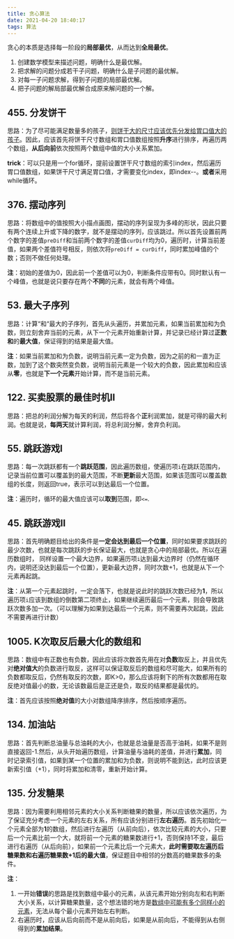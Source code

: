 ```yaml
---
title: 贪心算法
date: 2021-04-20 18:40:17
tags: 算法
---
```


贪心的本质是选择每一阶段的**局部最优**，从而达到**全局最优**。

1. 创建数学模型来描述问题，明确什么是最优解。
2. 把求解的问题分成若干子问题，明确什么是子问题的最优解。
3. 对每一子问题求解，得到子问题的局部最优解。
4. 把子问题的解局部最优解合成原来解问题的一个解。

<!--more-->

## 455. 分发饼干

思路：为了尽可能满足数量多的孩子，<u>则饼干大的尺寸应该优先分发给胃口值大的孩子</u>。因此，应该首先将饼干尺寸数组和胃口值数组按照**升序**进行排序，再遍历两个数组，**从后向前**依次按照两个数组中值的大小关系累加。

**trick**：可以只是用一个for循环，提前设置饼干尺寸数组的索引index，然后遍历胃口值数组，如果饼干尺寸满足胃口值，才需要变化index，即index--。**或者**采用while循环。

## 376. 摆动序列

思路：将数组中的值按照大小描点画图，摆动的序列呈现为多峰的形状，因此只要有两个连续上升或下降的数字，就不是摆动的序列，应该跳过。所以首先设置前两个数字的差值`preDiff`和当前两个数字的差值`curDiff`均为0，遍历时，计算当前差值，如果两个差值符号相反，则依次将`preDiff = curDiff`，同时累加峰值的个数；否则不做任何处理。

**注**：初始的差值为0，因此前一个差值可以为0，判断条件应带有0。同时默认有一个峰值，也就是说只要存在两个**不同**的元素，就会有两个峰值。

## 53. 最大子序列

思路：计算“和“最大的子序列，首先从头遍历，并累加元素，如果当前累加和为负数，则立刻舍弃当前的元素，从下一个元素开始重新计算，并记录已经计算过**正数和**的**最大值**，保证得到的结果是最大值。

**注**：如果当前累加和为负数，说明当前元素一定为负数，因为之前的和一直为正数，加到了这个数突然变负数，说明当前元素是一个较大的负数，因此累加和应该从**零**，也就是**下一个元素**开始计算，而不是当前元素。

## 122. 买卖股票的最佳时机Ⅱ

思路：把总的利润分解为每天的利润，然后将各个**正**利润累加，就是可得的最大利润。也就是说，**每两天**就计算利润，将总利润分解，舍弃负利润。

## 55. 跳跃游戏Ⅰ

思路：每一次跳跃都有一个**跳跃范围**，因此遍历数组，使遍历项`i`在跳跃范围内，记录当前位置可以覆盖到的最大范围，不断**更新**最大范围，如果该范围可以覆盖数组的长度，则返回true，表示可以到达最后一个位置。

**注**：遍历时，循环的最大值应该可以**取到**范围，即`<=`.

## 45. 跳跃游戏Ⅱ

思路：首先明确题目给出的条件是**一定会达到最后一个位置**，同时如果要求跳跃的最少次数，也就是每次跳跃的步长保证最大，也就是贪心中的局部最优。所以在遍历数组时， 同样设置一个最大边界，如果遍历项`i`达到最大边界时（仍然在循环内，说明还没达到最后一个位置），更新最大边界，同时次数+1，也就是从下一个元素再起跳。

**注**：从第一个元素起跳时，一定会落下，也就是说此时的跳跃次数已经为**1**，所以遍历项`i`应该到数组的倒数第二项终止，如果继续遍历最后一个元素，则会导致跳跃次数多加一次。（可以理解为如果到达最后一个元素，则不需要再次起跳，因此不需要再进行计数）

## 1005. K次取反后最大化的数组和

思路：数组中有正数也有负数，因此应该将次数首先用在对**负数**取反上，并且优先对**绝对值大**的负数进行取反，这样可以保证取反后的数组和尽可能大，如果所有的负数都取反后，仍然有取反的次数，即K>0，那么应该将剩下的所有次数都用在取反绝对值最小的数，无论该数最后是正还是负，取反的结果都是最优的。

**注**：首先应该按照**绝对值**的大小对数组降序排序，然后按顺序遍历。

## 134. 加油站

思路：首先判断总油量与总油耗的大小，也就是总油量是否高于油耗，如果不是则直接返回-1.然后，从头开始遍历数组，计算油量与油耗的差值，并进行**累加**，同时记录索引值，如果到某一个位置的累加和为负数，则说明不能到达，此时应该更新索引值（+1），同时将累加和清零，重新开始计算。

## 135. 分发糖果

思路：因为需要利用相邻元素的大小关系判断糖果的数量，所以应该依次遍历，为了保证充分考虑一个元素的左右关系，所有应该分别进行**左右遍历**。首先初始化一个元素全部为**1**的数组，然后进行左遍历（从前向后），依次比较元素的大小，只要后一个元素比前一个大，就将前一个元素的糖果数进行+1，否则保持1不变，最后进行右遍历（从后向前），如果前一个元素比后一个元素大，**此时需要取左遍历后糖果数和右遍历糖果数+1后的最大值**，保证题目中相邻的分数高的糖果数多的条件。

**注**：

1. 一开始**错误**的思路是找到数组中最小的元素，从该元素开始分别向左和右判断大小关系，以计算糖果数量，这个想法错的地方是<u>数组中可能有多个同样小的元素</u>，无法从每个最小元素开始左右判断。
2. 右遍历时，应该从后向前而不是从前向后，如果是从前向后，不能得到从右侧得到的**累加结果**。

